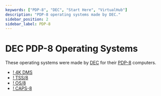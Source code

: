 ```yaml
---
keywords: ["PDP-8", "DEC", "Start Here", "VirtualHub"]
description: "PDP-8 operating systems made by DEC."
sidebar_position: 2
sidebar_label: PDP-8
---
```


# DEC PDP-8 Operating Systems

These operating systems were made by [DEC](https://en.wikipedia.org/wiki/Digital_Equipment_Corporation) for their [PDP-8](https://en.wikipedia.org/wiki/PDP-8) computers.

- [! 4K DMS](/1960s/1965/4kdms/)
- [! TSS/8](/1960s/1968/tss8/)
- [! OS/8](/1970s/1971/os8/)
- [! CAPS-8](/1970s/1973/caps-8/)
